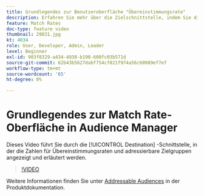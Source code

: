 ```yaml
---
title: Grundlegendes zur Benutzeroberfläche "Übereinstimmungsrate"
description: Erfahren Sie mehr über die Zielschnittstelle, indem Sie die Zahlen im Zusammenhang mit Übereinstimmungsraten und adressierbaren Zielgruppen anzeigen und erklären.
feature: Match Rates
doc-type: feature video
thumbnail: 29831.jpg
kt: 4034
role: User, Developer, Admin, Leader
level: Beginner
exl-id: 903f8329-a434-4938-b190-600fc03b571d
source-git-commit: 62b43b5627dabf754cf821f974a56c60989ef7ef
workflow-type: tm+mt
source-wordcount: '65'
ht-degree: 0%

---
```


# Grundlegendes zur Match Rate-Oberfläche in Audience Manager

Dieses Video führt Sie durch die [!UICONTROL Destination] -Schnittstelle, in der die Zahlen für Übereinstimmungsraten und adressierbare Zielgruppen angezeigt und erläutert werden.

>[!VIDEO](https://video.tv.adobe.com/v/29831/?quality=12)

Weitere Informationen finden Sie unter [Addressable Audiences](https://experienceleague.adobe.com/docs/audience-manager/user-guide/features/addressable-audiences.html) in der Produktdokumentation.
